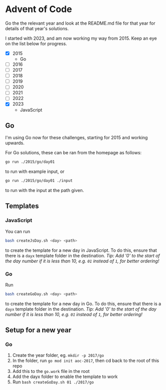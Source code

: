 # Advent of Code

Go the the relevant year and look at the README.md file for that year for details of that year's solutions.

I started with 2023, and am now working my way from 2015. Keep an eye on the list below for progress.

- [x] 2015
  - Go
- [ ] 2016
- [ ] 2017
- [ ] 2018
- [ ] 2019
- [ ] 2020
- [ ] 2021
- [ ] 2022
- [x] 2023
  - JavaScript

## Go

I'm using Go now for these challenges, starting for 2015 and working upwards.

For Go solutions, these can be ran from the homepage as follows:

```bash
go run ./2015/go/day01
```

to run with example input, or

```bash
go run ./2015/go/day01 ./input
```
to run with the input at the path given.

## Templates

### JavaScript

You can run
```bash
bash createJsDay.sh <day> <path>
```
to create the template for a new day in JavaScript. To do this, ensure that there is a `dayx` template folder in the destination.
_Tip: Add '0' to the start of the day number if it is less than 10, e.g. `01` instead of `1`, for better ordering!_

### Go

Run
```bash
bash createGoDay.sh <day> <path>
```

to create the template for a new day in Go. To do this, ensure that there is a `dayx` template folder in the destination.
_Tip: Add '0' to the start of the day number if it is less than 10, e.g. `01` instead of `1`, for better ordering!_

## Setup for a new year

### Go

1. Create the year folder, eg. `mkdir -p 2017/go`
2. In the folder, run `go mod init aoc-2017`, then cd back to the root of this repo
3. Add this to the `go.work` file in the root
4. Add the dayx folder to enable the template to work
5. Run `bash createGoDay.sh 01 ./2017/go`
